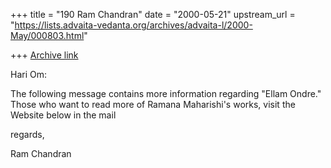 +++
title = "190 Ram Chandran"
date = "2000-05-21"
upstream_url = "https://lists.advaita-vedanta.org/archives/advaita-l/2000-May/000803.html"

+++
[Archive link](https://lists.advaita-vedanta.org/archives/advaita-l/2000-May/000803.html)

Hari Om:

The following message contains more information regarding "Ellam Ondre."
Those who want to read more of Ramana Maharishi's works, visit the Website
below in the mail

regards,

Ram Chandran

